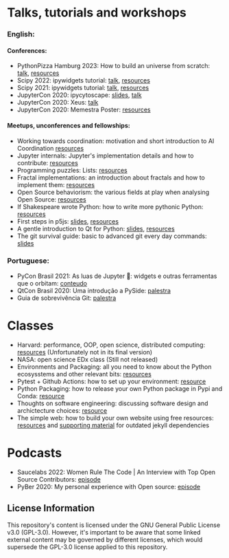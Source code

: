 # Talks, tutorials and workshops

### English:

#### Conferences:

- PythonPizza Hamburg 2023: How to build an universe from scratch: [talk](https://www.youtube.com/live/0Fp_lQ1oimE?si=uejeo5a1jGSFub47&t=22157), [resources]()
- Scipy 2022: ipywidgets tutorial: [talk](https://www.youtube.com/watch?v=1vuI22MkkrY), [resources](https://github.com/jupyter-widgets/tutorial)
- Scipy 2021: ipywidgets tutorial: [talk](https://www.youtube.com/watch?v=QAtKtVcm11I), [resources](https://github.com/jupyter-widgets/tutorial)
- JupyterCon 2020: ipycytoscape: [slides](), [talk](https://docs.google.com/presentation/d/1a8em4B1xxesi6sgGijMEwFznmXI04TfYe5bnaVtbyeo/edit?usp=sharing)
- JupyterCon 2020: Xeus: [talk](https://www.youtube.com/watch?v=sFOx7kK-AyQ)
- JupyterCon 2020: Memestra Poster: [resources](https://cfp.jupytercon.com/2020/schedule/presentation/241/what-can-static-analyses-do-for-your-jupyterlab-project/)

#### Meetups, unconferences and fellowships:

- Working towards coordination: motivation and short introduction to AI Coordination [resources](https://docs.google.com/presentation/d/1fmm1eGGmVNAHIpNF3Eqf8xzSSEnwEdU0F6JM8mVIj1o/edit?usp=sharing)
- Jupyter internals: Jupyter's implementation details and how to contribute: [resources](https://docs.google.com/presentation/d/1BUtW6j0U82sV0po6QiqaySmNz9NqKswQbEniKvRWljA/edit#slide=id.g2488bf090d8_0_7)
- Programming puzzles: Lists: [resources](https://docs.google.com/presentation/d/1Z7rUHWAZV1Yl3G_UF4sXPeyMkQ9wEmPGFzrmtOaR620/edit#slide=id.p)
- Fractal implementations: an introduction about fractals and how to implement them: [resources](https://docs.google.com/presentation/d/1ip8QnSZdF1PekqXNsBaXrsKUy65U5D767cgwd_nKli0/edit?usp=sharing)
- Open Source behaviorism: the various fields at play when analysing Open Source: [resources](https://docs.google.com/presentation/d/1sdFZ1fuU-nQujaWuLgiabomJKGasdc5LBAjE9ApklCI/edit?usp=sharing)
- If Shakespeare wrote Python: how to write more pythonic Python: [resources](https://drive.google.com/file/d/11IPLKpIu5sWGPsvAGmBNpd_kMQkygTVA/view?usp=sharing)
- First steps in p5js: [slides](https://docs.google.com/presentation/d/1TnYaARaxo6C1VhNEiKo89LR6yNk1bt-GF6_Q3lNv8eA/edit?usp=sharing), [resources](https://github.com/marimeireles/talks/tree/master/woc/p5js)
- A gentle introduction to Qt for Python: [slides](https://docs.google.com/presentation/d/1lVedu2z6HNLTXos6RZy80em4yWweimtBZ5HE7UWYBgg/edit?usp=sharing), [resources](https://github.com/marimeireles/talks/tree/master/woc/pyside)
- The git survival guide: basic to advanced git every day commands: [slides](https://docs.google.com/presentation/d/113YxsApo6oKPp4gOH9czNXp1GrpiacnJDtS40YXN7jQ/edit?usp=sharing)

### Portuguese:

- PyCon Brasil 2021: As luas de Jupyter 🌙: widgets e outras ferramentas que o orbitam: [conteudo](https://github.com/marimeireles/tutorial)
- QtCon Brasil 2020: Uma introdução a PySide: [palestra](https://www.youtube.com/watch?v=QsVqnc6_SgQ)
- Guia de sobrevivência Git: [palestra](https://docs.google.com/presentation/d/1uGExW1MxyRm9ptx4uxQNJmFouyz0wtMWdFY-wM1YMJU/edit?usp=sharing)

# Classes

- Harvard: performance, OOP, open science, distributed computing: [resources](https://github.com/marimeireles/lectures) (Unfortunately not in its final version)
- NASA: open science EDx class (Still not released)
- Environments and Packaging: all you need to know about the Python ecosysstems and other relevant bits: [resources](https://docs.google.com/presentation/d/1rsbR_NOysxoHN4LKZLgyJGGLfM6CwaoQtJyIGvC6mJ8/edit?usp=sharing)
- Pytest + Github Actions: how to set up your environment: [resource](https://docs.google.com/presentation/d/1VxmDHYtn8CA1M-5DMlsfk-yaG9HeSb1Lyjq2w5PEnXE/edit?usp=sharing)
- Python Packaging: how to release your own Python package in Pypi and Conda: [resource](https://docs.google.com/presentation/d/1VWSpluwdJcXJ6KtBwYzJ6_EUN4qc6l3RxymJC3GUc3k/edit#slide=id.g28d73939f3c_0_327)
- Thoughts on software engineering: discussing software design and archictecture choices: [resource](https://docs.google.com/presentation/d/1R-aIiElvw1wJyjRFYSQwOSiXKct2M0i6voEAfOXgSac/edit?usp=sharing)
- The simple web: how to build your own website using free resources: [resources](https://docs.google.com/presentation/d/1hoSefqb4wJy16nCynKQs0cI3iRgjH4-TQ9XItSbcEMU/edit#slide=id.p) and [supporting material](https://cyborgdream.github.io/complicated-web/) for outdated jekyll dependencies

# Podcasts

- Saucelabs 2022: Women Rule The Code | An Interview with Top Open Source Contributors: [episode](https://saucelabs.com/resources/video/women-rule-the-code-or-an-interview-with-top-open-source-contributors)
- PyBer 2020: My personal experience with Open source: [episode](https://www.youtube.com/watch?v=pe_G--GHtH8)

## License Information

This repository's content is licensed under the GNU General Public License v3.0 (GPL-3.0). However, it's important to be aware that some linked external content may be governed by different licenses, which would supersede the GPL-3.0 license applied to this repository.
